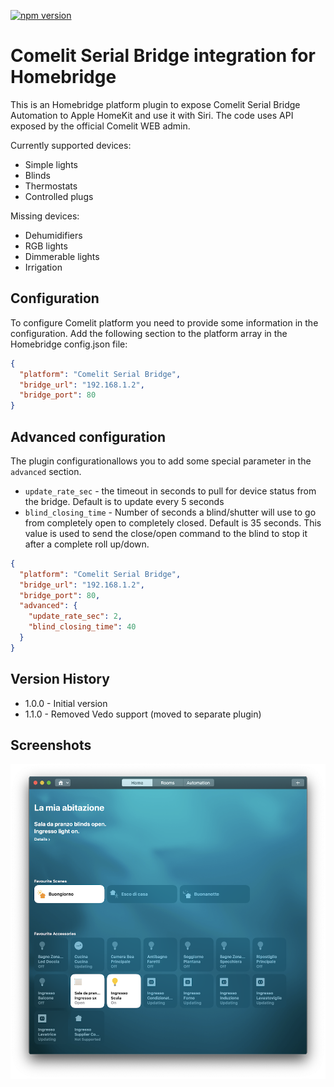 [![npm version](https://badge.fury.io/js/homebridge-comelit-sb-platform.svg)](https://badge.fury.io/js/homebridge-comelit-sb-platform)

# Comelit Serial Bridge integration for Homebridge

This is an Homebridge platform plugin to expose Comelit Serial Bridge Automation to Apple HomeKit and use it with Siri.
The code uses API exposed by the official Comelit WEB admin.

Currently supported devices:

- Simple lights
- Blinds
- Thermostats
- Controlled plugs

Missing devices:

- Dehumidifiers
- RGB lights
- Dimmerable lights
- Irrigation

## Configuration

To configure Comelit platform you need to provide some information in the configuration.
Add the following section to the platform array in the Homebridge config.json file:

```json
{
  "platform": "Comelit Serial Bridge",
  "bridge_url": "192.168.1.2",
  "bridge_port": 80
}
```

## Advanced configuration

The plugin configurationallows you to add some special parameter in the `advanced` section.

- `update_rate_sec` - the timeout in seconds to pull for device status from the bridge. Default is to update every 5 seconds
- `blind_closing_time` - Number of seconds a blind/shutter will use to go from completely open to completely closed. Default is 35 seconds.
  This value is used to send the close/open command to the blind to stop it after a complete roll up/down.

```json
{
  "platform": "Comelit Serial Bridge",
  "bridge_url": "192.168.1.2",
  "bridge_port": 80,
  "advanced": {
    "update_rate_sec": 2,
    "blind_closing_time": 40
  }
}
```

## Version History

- 1.0.0 - Initial version
- 1.1.0 - Removed Vedo support (moved to separate plugin)

## Screenshots

![Home application screenshot](https://github.com/madchicken/homebridge-comelit-hub/raw/master/images/home.png)
